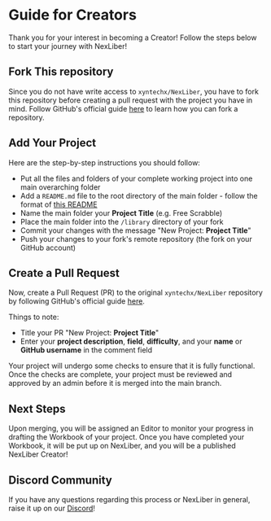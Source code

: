 # Guide for Creators
Thank you for your interest in becoming a Creator! Follow the steps below to start your journey with NexLiber!

## Fork This repository
Since you do not have write access to `xyntechx/NexLiber`, you have to fork this repository before creating a pull request with the project you have in mind. Follow GitHub's official guide [here](https://docs.github.com/en/get-started/quickstart/fork-a-repo) to learn how you can fork a repository.

## Add Your Project
Here are the step-by-step instructions you should follow:
- Put all the files and folders of your complete working project into one main overarching folder
- Add a `README.md` file to the root directory of the main folder - follow the format of [this README](https://github.com/xyntechx/NexLiber/blob/main/library/Free%20Scrabble/README.md)
- Name the main folder your **Project Title** (e.g. Free Scrabble)
- Place the main folder into the `/library` directory of your fork
- Commit your changes with the message "New Project: **Project Title**"
- Push your changes to your fork's remote repository (the fork on your GitHub account)

## Create a Pull Request
Now, create a Pull Request (PR) to the original `xyntechx/NexLiber` repository by following GitHub's official guide [here](https://docs.github.com/en/pull-requests/collaborating-with-pull-requests/proposing-changes-to-your-work-with-pull-requests/creating-a-pull-request-from-a-fork).

Things to note:
- Title your PR "New Project: **Project Title**"
- Enter your **project description**, **field**, **difficulty**, and your **name** or **GitHub username** in the comment field

Your project will undergo some checks to ensure that it is fully functional. Once the checks are complete, your project must be reviewed and approved by an admin before it is merged into the main branch.

## Next Steps
Upon merging, you will be assigned an Editor to monitor your progress in drafting the Workbook of your project. Once you have completed your Workbook, it will be put up on NexLiber, and you will be a published NexLiber Creator!

## Discord Community
If you have any questions regarding this process or NexLiber in general, raise it up on our [Discord](https://discord.gg/CvZGEjyzbR)!
